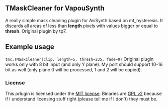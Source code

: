 ## TMaskCleaner for VapouSynth ##
A really simple mask cleaning plugin for AviSynth based on mt_hysteresis. It discards all areas of less than **length** pixels with values bigger or equal to **thresh**. Original plugin by tp7.

## Example usage ##
```tmc.TMaskCleaner(clip, length=5, thresh=235, fade=0)```
Original plugin works only with 8 bit input (and only Y plane). My port should support 10-16 bit as well (only plane 0 will be processed, 1 and 2 will be copied).

### License ###
This prlugin is licensed under the [MIT license][mit_license]. Binaries are [GPL v2][gpl_v2] because if I understand licensing stuff right (please tell me if I don't) they must be.

[mit_license]: http://opensource.org/licenses/MIT
[gpl_v2]: http://www.gnu.org/licenses/gpl-2.0.html
